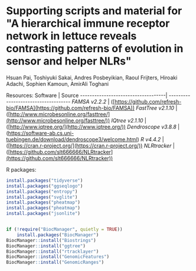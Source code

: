 # Supporting scripts and material for "A hierarchical immune receptor network in lettuce reveals contrasting patterns of evolution in sensor and helper NLRs"

Hsuan Pai, Toshiyuki Sakai, Andres Posbeyikian, Raoul Frijters, Hiroaki Adachi, Sophien Kamoun, AmirAli Toghani


Resources:
Software                            | Source
------------------------------------| ------------------------------------
*FAMSA v2.2.2*                      | ([https://github.com/refresh-bio/FAMSA](https://github.com/refresh-bio/FAMSA))
*FastTree v2.1.10*                  | ([http://www.microbesonline.org/fasttree/](http://www.microbesonline.org/fasttree/))
*IQtree v2.1.10*                    | ([http://www.iqtree.org/](http://www.iqtree.org/))
*Dendroscope v3.8.8*                | (https://software-ab.cs.uni-tuebingen.de/download/dendroscope3/welcome.html)
*R v4.4.2*                          | ([https://cran.r-project.org/](https://cran.r-project.org/))
*NLRtracker*                        | ([https://github.com/slt666666/NLRtracker](https://github.com/slt666666/NLRtracker))



R packages:
```R
install.packages("tidyverse")
install.packages("ggseqlogo")
install.packages("entropy")
install.packages("svglite")
install.packages("pheatmap")
install.packages("pheatmap")
install.packages("jsonlite")


if (!require("BiocManager", quietly = TRUE))
    install.packages("BiocManager")
BiocManager::install("Biostrings")
BiocManager::install("ggtree")
BiocManager::install("rtracklayer")
BiocManager::install("GenomicFeatures")
BiocManager::install("GenomicRanges")

```
